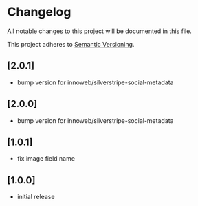 # Changelog

All notable changes to this project will be documented in this file.

This project adheres to [Semantic Versioning](http://semver.org/).

## [2.0.1]

* bump version for innoweb/silverstripe-social-metadata

## [2.0.0]

* bump version for innoweb/silverstripe-social-metadata

## [1.0.1]

* fix image field name

## [1.0.0]

* initial release
